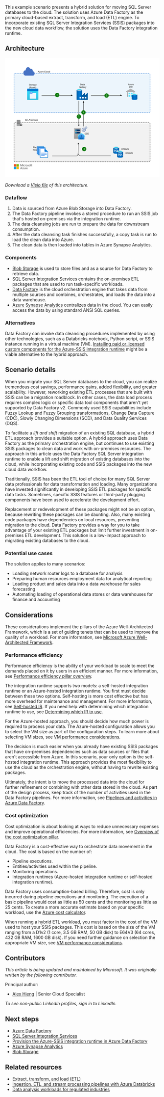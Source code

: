 This example scenario presents a hybrid solution for moving SQL Server databases to the cloud. The solution uses Azure Data Factory as the primary cloud-based extract, transform, and load (ETL) engine. To incorporate existing SQL Server Integration Services (SSIS) packages into the new cloud data workflow, the solution uses the Data Factory integration runtime.

## Architecture

![Digaram displaying an architecture overview of a hybrid ETL process that uses Azure Data Factory.](media/architecture-diagram-hybrid-etl-with-adf-new.svg)

*Download a [Visio file](https://archcenter.blob.core.windows.net/cdn/architecture-diagram-hybrid-etl-with-adf.vsdx) of this architecture.*

### Dataflow

1. Data is sourced from Azure Blob Storage into Data Factory.
2. The Data Factory pipeline invokes a stored procedure to run an SSIS job that's hosted on-premises via the integration runtime.
3. The data cleansing jobs are run to prepare the data for downstream consumption.
4. After the data cleansing task finishes successfully, a copy task is run to load the clean data into Azure.
5. The clean data is then loaded into tables in Azure Synapse Analytics.

### Components

- [Blob Storage](https://azure.microsoft.com/products/storage/blobs) is used to store files and as a source for Data Factory to retrieve data.
- [SQL Server Integration Services][docs-ssis] contains the on-premises ETL packages that are used to run task-specific workloads.
- [Data Factory](https://azure.microsoft.com/services/data-factory) is the cloud orchestration engine that takes data from multiple sources and combines, orchestrates, and loads the data into a data warehouse.
- [Azure Synapse Analytics](https://azure.microsoft.com/products/synapse-analytics) centralizes data in the cloud. You can easily access the data by using standard ANSI SQL queries.

### Alternatives

Data Factory can invoke data cleansing procedures implemented by using other technologies, such as a Databricks notebook, Python script, or SSIS instance running in a virtual machine (VM). [Installing paid or licensed custom components for the Azure-SSIS integration runtime](/azure/data-factory/how-to-develop-azure-ssis-ir-licensed-components) might be a viable alternative to the hybrid approach.

## Scenario details

When you migrate your SQL Server databases to the cloud, you can realize tremendous cost savings, performance gains, added flexibility, and greater scalability. However, reworking existing ETL processes that are built with SSIS can be a migration roadblock. In other cases, the data load process requires complex logic or specific data tool components that aren't yet supported by Data Factory v2. Commonly used SSIS capabilities include Fuzzy Lookup and Fuzzy Grouping transformations, Change Data Capture (CDC), Slowly Changing Dimensions (SCD), and Data Quality Services (DQS).

To facilitate a *lift and shift* migration of an existing SQL database, a hybrid ETL approach provides a suitable option. A hybrid approach uses Data Factory as the primary orchestration engine, but continues to use existing SSIS packages to clean data and work with on-premises resources. The approach in this article uses the Data Factory SQL Server integration runtime to enable a lift and shift migration of existing databases into the cloud, while incorporating existing code and SSIS packages into the new cloud data workflow.

Traditionally, SSIS has been the ETL tool of choice for many SQL Server data professionals for data transformation and loading. Many organizations have invested significantly in developing SSIS ETL packages for specific data tasks. Sometimes, specific SSIS features or third-party plugging components have been used to accelerate the development effort.

Replacement or redevelopment of these packages might not be an option, because rewriting these packages can be daunting. Also, many existing code packages have dependencies on local resources, preventing migration to the cloud. Data Factory provides a way for you to take advantage of your existing ETL packages but limit further investment in on-premises ETL development. This solution is a low-impact approach to migrating existing databases to the cloud.

### Potential use cases

The solution applies to many scenarios:

- Loading network router logs to a database for analysis
- Preparing human resources employment data for analytical reporting
- Loading product and sales data into a data warehouse for sales forecasting
- Automating loading of operational data stores or data warehouses for finance and accounting

## Considerations

These considerations implement the pillars of the Azure Well-Architected Framework, which is a set of guiding tenets that can be used to improve the quality of a workload. For more information, see [Microsoft Azure Well-Architected Framework](/azure/architecture/framework).

### Performance efficiency

Performance efficiency is the ability of your workload to scale to meet the demands placed on it by users in an efficient manner. For more information, see [Performance efficiency pillar overview](/azure/architecture/framework/scalability/overview).

The integration runtime supports two models: a self-hosted integration runtime or an Azure-hosted integration runtime. You first must decide between these two options. Self-hosting is more cost effective but has more overhead for maintenance and management. For more information, see [Self-hosted IR](/azure/data-factory/concepts-integration-runtime#self-hosted-integration-runtime). If you need help with determining which integration runtime to use, see [Determining which IR to use](/azure/data-factory/concepts-integration-runtime#determining-which-ir-to-use).

For the Azure-hosted approach, you should decide how much power is required to process your data. The Azure-hosted configuration allows you to select the VM size as part of the configuration steps. To learn more about selecting VM sizes, see [VM performance considerations](/azure/cloud-services/cloud-services-sizes-specs#performance-considerations).

The decision is much easier when you already have existing SSIS packages that have on-premises dependencies such as data sources or files that aren't accessible from Azure. In this scenario, your only option is the self-hosted integration runtime. This approach provides the most flexibility to use the cloud as the orchestration engine, without having to rewrite existing packages.

Ultimately, the intent is to move the processed data into the cloud for further refinement or combining with other data stored in the cloud. As part of the design process, keep track of the number of activities used in the Data Factory pipelines. For more information, see [Pipelines and activities in Azure Data Factory](/azure/data-factory/concepts-pipelines-activities).

### Cost optimization

Cost optimization is about looking at ways to reduce unnecessary expenses and improve operational efficiencies. For more information, see [Overview of the cost optimization pillar](/azure/architecture/framework/cost/overview).

Data Factory is a cost-effective way to orchestrate data movement in the cloud. The cost is based on the number of:

- Pipeline executions.
- Entities/activities used within the pipeline.
- Monitoring operations.
- Integration runtimes (Azure-hosted integration runtime or self-hosted integration runtime).

Data Factory uses consumption-based billing. Therefore, cost is only incurred during pipeline executions and monitoring. The execution of a basic pipeline would cost as little as 50 cents and the monitoring as little as 25 cents. To create a more accurate estimate based on your specific workload, use the [Azure cost calculator](https://azure.microsoft.com/pricing/calculator).

When running a hybrid ETL workload, you must factor in the cost of the VM used to host your SSIS packages. This cost is based on the size of the VM ranging from a D1v2 (1 core, 3.5 GB RAM, 50 GB disk) to E64V3 (64 cores, 432 GB RAM, 1600 GB disk). If you need further guidance on selection the appropriate VM size, see [VM performance considerations](/azure/cloud-services/cloud-services-sizes-specs#performance-considerations).

## Contributors

*This article is being updated and maintained by Microsoft. It was originally written by the following contributor.*

Principal author:

- [Alex Hieng](https://www.linkedin.com/in/alex-hieng-8476352) | Senior Cloud Specialist

*To see non-public LinkedIn profiles, sign in to LinkedIn.*

## Next steps

- [Azure Data Factory][docs-data-factory]
- [SQL Server Integration Services][docs-ssis]
- [Provision the Azure-SSIS integration runtime in Azure Data Factory](/azure/data-factory/tutorial-deploy-ssis-packages-azure)
- [Azure Synapse Analytics][docs-sql-data-warehouse]
- [Blob Storage][docs-blob-storage]

## Related resources

- [Extract, transform, and load (ETL)](../../data-guide/relational-data/etl.yml)
- [Ingestion, ETL, and stream processing pipelines with Azure Databricks](../../solution-ideas/articles/ingest-etl-stream-with-adb.yml)
- [Data analysis workloads for regulated industries](/azure/architecture/example-scenario/data/data-warehouse)

<!-- links -->

[architecture-diagram]: ./media/architecture-diagram-hybrid-etl-with-adf-new.png
[docs-blob-storage]: /azure/storage/blobs/storage-blobs-overview
[docs-data-factory]: /azure/data-factory/introduction
[docs-ssis]: /sql/integration-services/sql-server-integration-services
[docs-sql-data-warehouse]: /azure/sql-data-warehouse/sql-data-warehouse-overview-what-is
